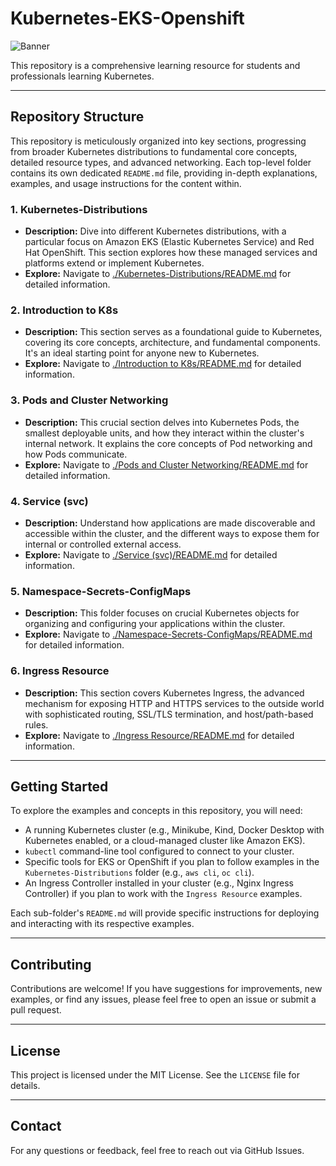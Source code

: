 # Kubernetes-EKS-Openshift
<img src="https://github.com/bhuvan-raj/Kubernetes-Openshift-Zero-to-Hero/blob/main/assets/k8s.jpg" alt="Banner" />

This repository is a comprehensive learning resource for students and professionals learning Kubernetes.

---

## Repository Structure

This repository is meticulously organized into key sections, progressing from broader Kubernetes distributions to fundamental core concepts, detailed resource types, and advanced networking. Each top-level folder contains its own dedicated `README.md` file, providing in-depth explanations, examples, and usage instructions for the content within.

### 1. Kubernetes-Distributions
* **Description:** Dive into different Kubernetes distributions, with a particular focus on Amazon EKS (Elastic Kubernetes Service) and Red Hat OpenShift. This section explores how these managed services and platforms extend or implement Kubernetes.
* **Explore:** Navigate to [./Kubernetes-Distributions/README.md](./Kubernetes-Distributions/README.md) for detailed information.

### 2. Introduction to K8s
* **Description:** This section serves as a foundational guide to Kubernetes, covering its core concepts, architecture, and fundamental components. It's an ideal starting point for anyone new to Kubernetes.
* **Explore:** Navigate to [./Introduction to K8s/README.md](./Introduction%20to%20K8s/README.md) for detailed information.

### 3. Pods and Cluster Networking
* **Description:** This crucial section delves into Kubernetes Pods, the smallest deployable units, and how they interact within the cluster's internal network. It explains the core concepts of Pod networking and how Pods communicate.
* **Explore:** Navigate to [./Pods and Cluster Networking/README.md](./Pods%20and%20Cluster%20Networking/README.md) for detailed information.

### 4. Service (svc)
* **Description:** Understand how applications are made discoverable and accessible within the cluster, and the different ways to expose them for internal or controlled external access.
* **Explore:** Navigate to [./Service (svc)/README.md](./Service%20(svc)/README.md) for detailed information.

### 5. Namespace-Secrets-ConfigMaps
* **Description:** This folder focuses on crucial Kubernetes objects for organizing and configuring your applications within the cluster.
* **Explore:** Navigate to [./Namespace-Secrets-ConfigMaps/README.md](./Namespace-Secrets-ConfigMaps/README.md) for detailed information.

### 6. Ingress Resource
* **Description:** This section covers Kubernetes Ingress, the advanced mechanism for exposing HTTP and HTTPS services to the outside world with sophisticated routing, SSL/TLS termination, and host/path-based rules.
* **Explore:** Navigate to [./Ingress Resource/README.md](./Ingress%20Resource/README.md) for detailed information.

---

## Getting Started

To explore the examples and concepts in this repository, you will need:

* A running Kubernetes cluster (e.g., Minikube, Kind, Docker Desktop with Kubernetes enabled, or a cloud-managed cluster like Amazon EKS).
* `kubectl` command-line tool configured to connect to your cluster.
* Specific tools for EKS or OpenShift if you plan to follow examples in the `Kubernetes-Distributions` folder (e.g., `aws cli`, `oc cli`).
* An Ingress Controller installed in your cluster (e.g., Nginx Ingress Controller) if you plan to work with the `Ingress Resource` examples.

Each sub-folder's `README.md` will provide specific instructions for deploying and interacting with its respective examples.

---

## Contributing

Contributions are welcome! If you have suggestions for improvements, new examples, or find any issues, please feel free to open an issue or submit a pull request.

---

## License

This project is licensed under the MIT License. See the `LICENSE` file for details.

---

## Contact

For any questions or feedback, feel free to reach out via GitHub Issues.
